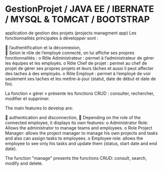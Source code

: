 # GestionProjet / JAVA EE / IBERNATE / MYSQL & TOMCAT / BOOTSTRAP
application de gestion des projets (projects managment app)
Les fonctionnalités principales à développer sont : 

 l’authentification et la déconnexion,  
 Selon le rôle de l’employé connecté, on lui affiche ses propres fonctionnalités : 
  o Rôle Administrateur : permet à l’administrateur de gérer les équipes et les employés. 
  o Rôle Chef de projet : permet au chef de projet de gérer ses propres projets et leurs tâches et aussi il peut affecter des taches à des      employés. 
  o Rôle Employé : permet à l’employé de voir seulement ses taches et les mettre-à-jour (statut, date de début et date de fin).
  
La fonction « gérer » présente les fonctions CRUD : consulter, rechercher, modifier et supprimer.


The main features to develop are:

 authentication and disconnection,
 Depending on the role of the connected employee, it displays its own features:
  o Administrator Role: Allows the administrator to manage teams and employees.
  o Role Project Manager: allows the project manager to manage his own projects and tasks and also can assign tasks to employees.
  o Employee role: allows the employee to see only his tasks and update them (status, start date and end date).
  
The function "manage" presents the functions CRUD: consult, search, modify and delete.

